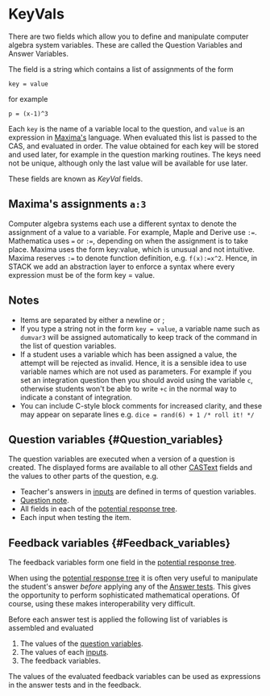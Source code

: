 # KeyVals

There are two fields which allow you to define and manipulate computer algebra system variables.
These are called the Question Variables and Answer Variables.

The field is a string which contains a list of assignments of the form

	key = value

for example

	p = (x-1)^3

Each `key` is the name of a variable local to the question, and `value` is an expression in [Maxima's](../CAS/Maxima.md) language.
When evaluated this list is passed to the CAS, and evaluated in order. The value obtained for each key will be stored and used later, for example in the question marking routines.
The keys need not be unique, although only the last value will be available for use later.

These fields are known as _KeyVal_ fields.

## Maxima's assignments `a:3` ##

Computer algebra systems each use a different syntax to denote the assignment of a value to a variable.
For example, Maple and Derive use `:=`. Mathematica uses `=` or `:=`, depending on when the assignment is to take place.
Maxima uses the form key:value, which is unusual and not intuitive.
Maxima reserves `:=` to denote function definition, e.g. `f(x):=x^2`.
Hence, in STACK we add an abstraction layer to enforce a syntax where every expression must be of the form key = value.

## Notes ##

* Items are separated by either a newline or ;
* If you type a string not in the form `key = value`, a variable name such as `dumvar3` will be
	assigned automatically to keep track of the command in the list of question variables.
* If a student uses a variable which has been assigned a value, the attempt will be rejected as invalid.
	Hence, it is a sensible idea to use variable names which are not used as parameters.
	For example if you set an integration question then you should avoid using the variable `c`, otherwise students won't be able to write `+c` in the normal way to indicate a constant of integration.
* You can include C-style block comments for increased clarity, and these may appear on separate lines
	e.g. `dice = rand(6) + 1 /* roll it! */`

## Question variables			{#Question_variables}

The question variables are executed when a version of a question is created.   The displayed forms are available to all other [CASText](CASText.md) fields and the values to other parts of the question, e.g.

* Teacher's answers in [inputs](Inputs.md) are defined in terms of question variables.
* [Question note](Question_note.md).
* All fields in each of the [potential response tree](Potential_response_trees.md).
* Each input when testing the item.

## Feedback variables			{#Feedback_variables}

The feedback variables form one field in the [potential response tree](Potential_response_trees.md).

When using the [potential response tree](Potential_response_trees.md) it is often very useful
to manipulate the student's answer _before_ applying any of the [Answer tests](Answer_tests.md).
This gives the opportunity to perform sophisticated mathematical operations.
Of course, using these makes interoperability very difficult.

Before each answer test is applied the following list of variables is assembled and evaluated

1. The values of the [question variables](KeyVals.md#Question_variables).
2. The values of each [inputs](Inputs.md).
3. The feedback variables.

The values of the evaluated feedback variables can be used as expressions in the answer tests and in the feedback.
